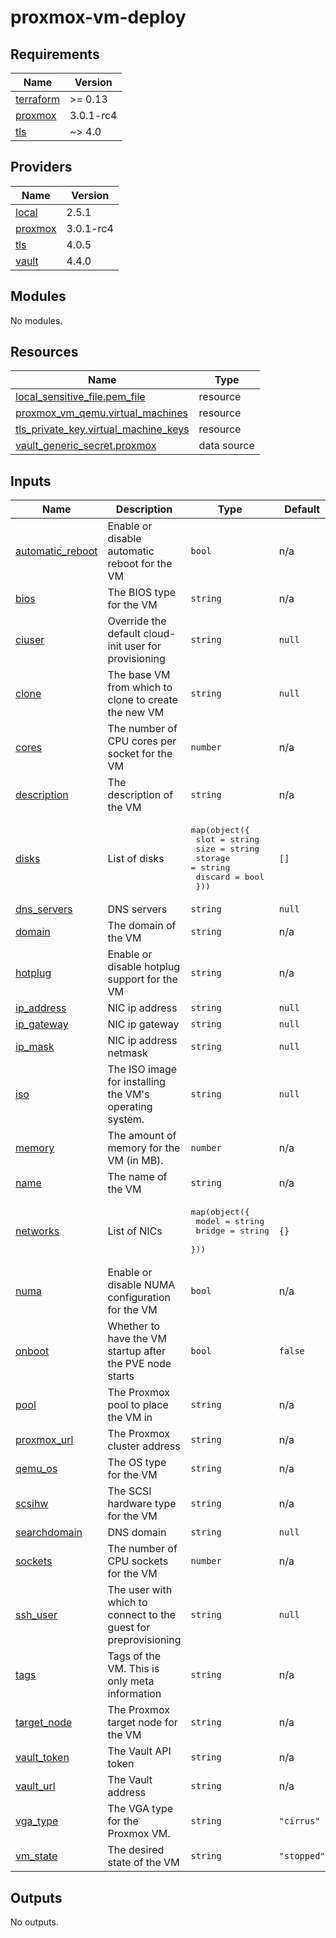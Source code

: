 <!-- BEGIN_TF_DOCS -->
# proxmox-vm-deploy

## Requirements

| Name | Version |
|------|---------|
| <a name="requirement_terraform"></a> [terraform](#requirement\_terraform) | >= 0.13 |
| <a name="requirement_proxmox"></a> [proxmox](#requirement\_proxmox) | 3.0.1-rc4 |
| <a name="requirement_tls"></a> [tls](#requirement\_tls) | ~> 4.0 |

## Providers

| Name | Version |
|------|---------|
| <a name="provider_local"></a> [local](#provider\_local) | 2.5.1 |
| <a name="provider_proxmox"></a> [proxmox](#provider\_proxmox) | 3.0.1-rc4 |
| <a name="provider_tls"></a> [tls](#provider\_tls) | 4.0.5 |
| <a name="provider_vault"></a> [vault](#provider\_vault) | 4.4.0 |

## Modules

No modules.

## Resources

| Name | Type |
|------|------|
| [local_sensitive_file.pem_file](https://registry.terraform.io/providers/hashicorp/local/latest/docs/resources/sensitive_file) | resource |
| [proxmox_vm_qemu.virtual_machines](https://registry.terraform.io/providers/telmate/proxmox/3.0.1-rc4/docs/resources/vm_qemu) | resource |
| [tls_private_key.virtual_machine_keys](https://registry.terraform.io/providers/hashicorp/tls/latest/docs/resources/private_key) | resource |
| [vault_generic_secret.proxmox](https://registry.terraform.io/providers/hashicorp/vault/latest/docs/data-sources/generic_secret) | data source |

## Inputs

| Name | Description | Type | Default | Required |
|------|-------------|------|---------|:--------:|
| <a name="input_automatic_reboot"></a> [automatic\_reboot](#input\_automatic\_reboot) | Enable or disable automatic reboot for the VM | `bool` | n/a | yes |
| <a name="input_bios"></a> [bios](#input\_bios) | The BIOS type for the VM | `string` | n/a | yes |
| <a name="input_ciuser"></a> [ciuser](#input\_ciuser) | Override the default cloud-init user for provisioning | `string` | `null` | no |
| <a name="input_clone"></a> [clone](#input\_clone) | The base VM from which to clone to create the new VM | `string` | `null` | no |
| <a name="input_cores"></a> [cores](#input\_cores) | The number of CPU cores per socket for the VM | `number` | n/a | yes |
| <a name="input_description"></a> [description](#input\_description) | The description of the VM | `string` | n/a | yes |
| <a name="input_disks"></a> [disks](#input\_disks) | List of disks | <pre>map(object({ <br>    slot       = string    <br>    size       = string<br>    storage    = string<br>    discard    = bool<br>  }))</pre> | `[]` | no |
| <a name="input_dns_servers"></a> [dns\_servers](#input\_dns\_servers) | DNS servers | `string` | `null` | no |
| <a name="input_domain"></a> [domain](#input\_domain) | The domain of the VM | `string` | n/a | yes |
| <a name="input_hotplug"></a> [hotplug](#input\_hotplug) | Enable or disable hotplug support for the VM | `string` | n/a | yes |
| <a name="input_ip_address"></a> [ip\_address](#input\_ip\_address) | NIC ip address | `string` | `null` | no |
| <a name="input_ip_gateway"></a> [ip\_gateway](#input\_ip\_gateway) | NIC ip gateway | `string` | `null` | no |
| <a name="input_ip_mask"></a> [ip\_mask](#input\_ip\_mask) | NIC ip address netmask | `string` | `null` | no |
| <a name="input_iso"></a> [iso](#input\_iso) | The ISO image for installing the VM's operating system. | `string` | `null` | no |
| <a name="input_memory"></a> [memory](#input\_memory) | The amount of memory for the VM (in MB). | `number` | n/a | yes |
| <a name="input_name"></a> [name](#input\_name) | The name of the VM | `string` | n/a | yes |
| <a name="input_networks"></a> [networks](#input\_networks) | List of NICs | <pre>map(object({<br>    model  = string<br>    bridge = string<br>  }))</pre> | `{}` | no |
| <a name="input_numa"></a> [numa](#input\_numa) | Enable or disable NUMA configuration for the VM | `bool` | n/a | yes |
| <a name="input_onboot"></a> [onboot](#input\_onboot) | Whether to have the VM startup after the PVE node starts | `bool` | `false` | no |
| <a name="input_pool"></a> [pool](#input\_pool) | The Proxmox pool to place the VM in | `string` | n/a | yes |
| <a name="input_proxmox_url"></a> [proxmox\_url](#input\_proxmox\_url) | The Proxmox cluster address | `string` | n/a | yes |
| <a name="input_qemu_os"></a> [qemu\_os](#input\_qemu\_os) | The OS type for the VM | `string` | n/a | yes |
| <a name="input_scsihw"></a> [scsihw](#input\_scsihw) | The SCSI hardware type for the VM | `string` | n/a | yes |
| <a name="input_searchdomain"></a> [searchdomain](#input\_searchdomain) | DNS domain | `string` | `null` | no |
| <a name="input_sockets"></a> [sockets](#input\_sockets) | The number of CPU sockets for the VM | `number` | n/a | yes |
| <a name="input_ssh_user"></a> [ssh\_user](#input\_ssh\_user) | The user with which to connect to the guest for preprovisioning | `string` | `null` | no |
| <a name="input_tags"></a> [tags](#input\_tags) | Tags of the VM. This is only meta information | `string` | n/a | yes |
| <a name="input_target_node"></a> [target\_node](#input\_target\_node) | The Proxmox target node for the VM | `string` | n/a | yes |
| <a name="input_vault_token"></a> [vault\_token](#input\_vault\_token) | The Vault API token | `string` | n/a | yes |
| <a name="input_vault_url"></a> [vault\_url](#input\_vault\_url) | The Vault address | `string` | n/a | yes |
| <a name="input_vga_type"></a> [vga\_type](#input\_vga\_type) | The VGA type for the Proxmox VM. | `string` | `"cirrus"` | no |
| <a name="input_vm_state"></a> [vm\_state](#input\_vm\_state) | The desired state of the VM | `string` | `"stopped"` | no |

## Outputs

No outputs.
<!-- END_TF_DOCS -->